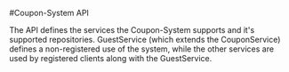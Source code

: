 #Coupon-System API

The API defines the services the Coupon-System supports and it's supported repositories.
GuestService (which extends the CouponService) defines a non-registered use of the system, while the other services are used by registered clients along with the GuestService.
